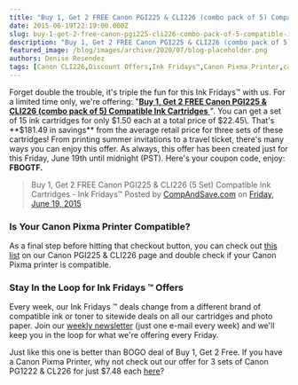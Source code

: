 ```yaml
---
title: "Buy 1, Get 2 FREE Canon PGI225 & CLI226 (combo pack of 5) Compatible Ink Cartridges - Ink Fridays ™"
date: 2015-06-19T22:19:00.000Z
slug: buy-1-get-2-free-canon-pgi225-cli226-combo-pack-of-5-compatible-ink-cartridges-ink-fridays
description: "Buy 1, Get 2 FREE Canon PGI225 & CLI226 (combo pack of 5) Compatible Ink Cartridges - Ink Fridays ™"
featured_image: /blog/images/archive/2020/07/blog-placeholder.png
authors: Denise Resendez
tags: [Canon CLI226,Discount Offers,Ink Fridays™,Canon Pixma Printer,canon printer cartridges,Canon PGI225]
---
```


Forget double the trouble, it's triple the fun for this Ink Fridays™ with us. For a limited time only, we're offering: "[**Buy 1, Get 2 FREE Canon PGI225 & CLI226 (combo pack of 5) Compatible Ink Cartridges** ](https://www.compandsave.com/ink-fridays)". You can get a set of 15 ink cartridges for only $1.50 each at a total price of $22.45\. That's **$181.49 in savings** from the average retail price for three sets of these cartridges! From printing summer invitations to a travel ticket, there's many ways you can enjoy this offer. As always, this offer has been created just for this Friday, June 19th until midnight (PST). Here's your coupon code, enjoy: **FBOGTF.**

> Buy 1, Get 2 FREE Canon PGI225 & CLI226 (5 Set) Compatible Ink Cartridges - Ink Fridays™
> Posted by [CompAndSave.com](https://www.facebook.com/compandsave.ink) on [Friday, June 19, 2015](https://www.facebook.com/compandsave.ink)


### **Is Your** Canon Pixma Printer Compatible?

As a final step before hitting that checkout button, you can check out [this list](https://www.compandsave.com/canon/225-226-ink-cartridges/pgi-225-cli-226-5-combo) on our Canon PGI225 & CLI226 page and double check if your Canon Pixma printer is compatible.

### Stay In the Loop for Ink Fridays ™ Offers

Every week, our Ink Fridays ™ deals change from a different brand of compatible ink or toner to sitewide deals on all our cartridges and photo paper. Join our [weekly newsletter](https://www.compandsave.com/ink-fridays) (just one e-mail every week) and we'll keep you in the loop for what we're offering every Friday.

Just like this one is better than BOGO deal of Buy 1, Get 2 Free. If you have a Canon Pixma Printer, why not check out our offer for 3 sets of Canon PG1222 & CL226 for just $7.48 each [here](https://www.compandsave.com/ink-fridays)?